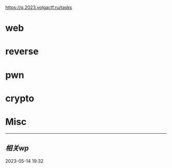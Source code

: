 https://q.2023.volgactf.ru/tasks
# web

# reverse

# pwn

# crypto

# Misc


---
## *相关wp*




2023-05-14   19:32